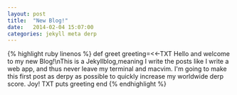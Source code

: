 ```yaml
---
layout: post
title:  "New Blog!"
date:   2014-02-04 15:07:00
categories: jekyll meta derp
---
```


{% highlight ruby linenos %}
def greet
  greeting=<<-TXT 
    Hello and welcome to my new Blog!\nThis is a Jekyllblog,meaning
    I write the posts like I write a web app, and thus never leave my
    terminal and macvim. I'm going to make this first post as derpy as
possible to quickly increase my worldwide derp score. Joy!
  TXT
  puts greeting
end
{% endhighlight %}
